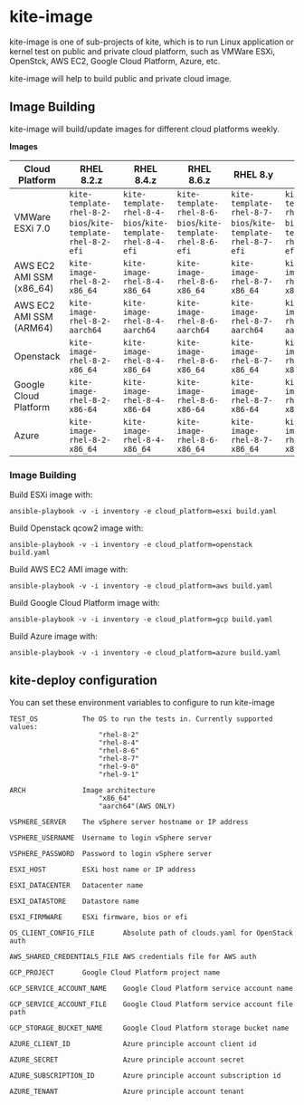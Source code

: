 # kite-image

kite-image is one of sub-projects of kite, which is to run Linux application or kernel test on public and private cloud platform, such as VMWare ESXi, OpenStck, AWS EC2, Google Cloud Platform, Azure, etc.

kite-image will help to build public and private cloud image.

## Image Building

kite-image will build/update images for different cloud platforms weekly.

**Images**

| Cloud Platform | RHEL 8.2.z | RHEL 8.4.z | RHEL 8.6.z | RHEL 8.y | RHEL 9.0.z | RHEL 9.y |
| ---- | ---- | ---- | ---- | ---- | ---- | ---- |
| VMWare ESXi 7.0 | `kite-template-rhel-8-2-bios`/`kite-template-rhel-8-2-efi` | `kite-template-rhel-8-4-bios`/`kite-template-rhel-8-4-efi` | `kite-template-rhel-8-6-bios`/`kite-template-rhel-8-6-efi` | `kite-template-rhel-8-7-bios`/`kite-template-rhel-8-7-efi` | `kite-template-rhel-9-0-bios`/`kite-template-rhel-9-0-efi` | `kite-template-rhel-9-1-bios`/`kite-template-rhel-9-1-efi` |
| AWS EC2 AMI SSM (x86_64) | `kite-image-rhel-8-2-x86_64` | `kite-image-rhel-8-4-x86_64` | `kite-image-rhel-8-6-x86_64` | `kite-image-rhel-8-7-x86_64` | `kite-image-rhel-9-0-x86_64` | `kite-image-rhel-9-1-x86_64` |
| AWS EC2 AMI SSM (ARM64) | `kite-image-rhel-8-2-aarch64` | `kite-image-rhel-8-4-aarch64` | `kite-image-rhel-8-6-aarch64` | `kite-image-rhel-8-7-aarch64` | `kite-image-rhel-9-0-aarch64` | `kite-image-rhel-9-1-aarch64` |
| Openstack | `kite-image-rhel-8-2-x86_64` | `kite-image-rhel-8-4-x86_64` | `kite-image-rhel-8-6-x86_64` | `kite-image-rhel-8-7-x86_64` | `kite-image-rhel-9-0-x86_64` | `kite-image-rhel-9-1-x86_64` |
| Google Cloud Platform | `kite-image-rhel-8-2-x86-64` | `kite-image-rhel-8-4-x86-64` | `kite-image-rhel-8-6-x86-64` | `kite-image-rhel-8-7-x86-64` | `kite-image-rhel-9-0-x86-64` | `kite-image-rhel-9-1-x86-64` |
| Azure | `kite-image-rhel-8-2-x86_64` | `kite-image-rhel-8-4-x86_64` | `kite-image-rhel-8-6-x86_64` | `kite-image-rhel-8-7-x86_64` | `kite-image-rhel-9-0-x86_64` | `kite-image-rhel-9-1-x86_64` |


### Image Building

Build ESXi image with:

    ansible-playbook -v -i inventory -e cloud_platform=esxi build.yaml

Build Openstack qcow2 image with:

    ansible-playbook -v -i inventory -e cloud_platform=openstack build.yaml

Build AWS EC2 AMI image with:

    ansible-playbook -v -i inventory -e cloud_platform=aws build.yaml

Build Google Cloud Platform image with:

    ansible-playbook -v -i inventory -e cloud_platform=gcp build.yaml

Build Azure image with:

    ansible-playbook -v -i inventory -e cloud_platform=azure build.yaml

## kite-deploy configuration

You can set these environment variables to configure to run kite-image

    TEST_OS           The OS to run the tests in. Currently supported values:
                          "rhel-8-2"
                          "rhel-8-4"
                          "rhel-8-6"
                          "rhel-8-7"
                          "rhel-9-0"
                          "rhel-9-1"

    ARCH              Image architecture
                          "x86_64"
                          "aarch64"(AWS ONLY)

    VSPHERE_SERVER    The vSphere server hostname or IP address

    VSPHERE_USERNAME  Username to login vSphere server

    VSPHERE_PASSWORD  Password to login vSphere server

    ESXI_HOST         ESXi host name or IP address

    ESXI_DATACENTER   Datacenter name

    ESXI_DATASTORE    Datastore name

    ESXI_FIRMWARE     ESXi firmware, bios or efi

    OS_CLIENT_CONFIG_FILE       Absolute path of clouds.yaml for OpenStack auth

    AWS_SHARED_CREDENTIALS_FILE AWS credentials file for AWS auth

    GCP_PROJECT       Google Cloud Platform project name

    GCP_SERVICE_ACCOUNT_NAME    Google Cloud Platform service account name

    GCP_SERVICE_ACCOUNT_FILE    Google Cloud Platform service account file path

    GCP_STORAGE_BUCKET_NAME     Google Cloud Platform storage bucket name

    AZURE_CLIENT_ID             Azure principle account client id

    AZURE_SECRET                Azure principle account secret

    AZURE_SUBSCRIPTION_ID       Azure principle account subscription id

    AZURE_TENANT                Azure principle account tenant
